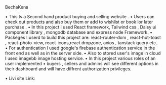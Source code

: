 BechaKena

• This Is a Second hand product buying and selling website .
• Users can check out products and also buy them or add to wishlist or book lor later purchase .
• In this project I used React framework, Tailwind css , Daisy ui component library , mongodb database and express node Framework.
• Packeges I userd to build this project are: react-router-dom , react-hot-toast , react-photo-view, react-icons,react dropzone, axios , tanstack query etc..
• For authentication I used google's firebase authentication service in the front end as well as in the server side.
• Also to stored user's image in cloud I used imagebb image hosting service.
• In this project various roles of an user implemented
• buyers , sellers and admins will see different options in their dashboard and will have diffrent authorization privileges.

• Livi site Link:
